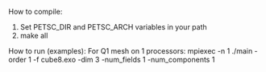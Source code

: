 How to compile:
 1) Set PETSC_DIR and PETSC_ARCH variables in your path
 2) make all

How to run (examples):
 For Q1 mesh on 1 processors:
     mpiexec -n 1 ./main -order 1  -f cube8.exo -dim 3 -num_fields 1 -num_components 1
